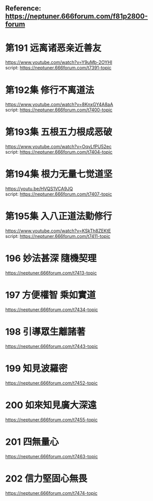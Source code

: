 ## Reference: https://neptuner.666forum.com/f81p2800-forum

# 第191 远离诸恶亲近善友    
https://www.youtube.com/watch?v=Y9uMb-2OYHI  
script: https://neptuner.666forum.com/t7391-topic

# 第192集 修行不离道法                    
https://www.youtube.com/watch?v=8KnxGY4A8aA  
script: https://neptuner.666forum.com/t7400-topic

# 第193集 五根五力根成恶破         
https://www.youtube.com/watch?v=OqvLfPU52ec  
script: https://neptuner.666forum.com/t7404-topic

# 第194集 根力无量七觉道坚
https://youtu.be/HVQS1VCA9JQ  
script: https://neptuner.666forum.com/t7407-topic

# 第195集 入八正道法勤修行              
https://www.youtube.com/watch?v=KSkTh8ZEKtE  
script: https://neptuner.666forum.com/t7411-topic

# 196 妙法甚深 隨機契理
https://neptuner.666forum.com/t7413-topic

# 197 方便權智 乘如實道
https://neptuner.666forum.com/t7434-topic

# 198 引導眾生離諸著
https://neptuner.666forum.com/t7443-topic

# 199 知見波羅密
https://neptuner.666forum.com/t7452-topic

# 200 如來知見廣大深遠
https://neptuner.666forum.com/t7455-topic

# 201 四無量心
https://neptuner.666forum.com/t7463-topic
# 202 信力堅固心無畏
https://neptuner.666forum.com/t7474-topic
